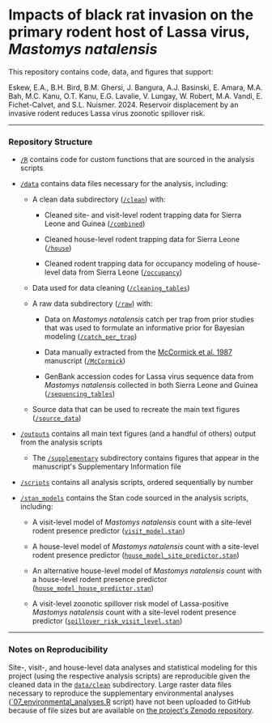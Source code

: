 # Impacts of black rat invasion on the primary rodent host of Lassa virus, _Mastomys natalensis_

This repository contains code, data, and figures that support:

Eskew, E.A., B.H. Bird, B.M. Ghersi, J. Bangura, A.J. Basinski, E. Amara, M.A. Bah, M.C. Kanu, O.T. Kanu, E.G. Lavalie, V. Lungay, W. Robert, M.A. Vandi, E. Fichet-Calvet, and S.L. Nuismer. 2024. Reservoir displacement by an invasive rodent reduces Lassa virus zoonotic spillover risk.

--- 

### Repository Structure

- [`/R`](/R) contains code for custom functions that are sourced in the analysis scripts

- [`/data`](/data) contains data files necessary for the analysis, including:

  - A clean data subdirectory ([`/clean`](/data/clean)) with:
  
    - Cleaned site- and visit-level rodent trapping data for Sierra Leone and Guinea ([`/combined`](/data/clean/combined))
    
    - Cleaned house-level rodent trapping data for Sierra Leone ([`/house`](/data/clean/house))
    
    - Cleaned rodent trapping data for occupancy modeling of house-level data from Sierra Leone ([`/occupancy`](/data/clean/occupancy))

  - Data used for data cleaning ([`/cleaning_tables`](/data/cleaning_tables))
  
  - A raw data subdirectory ([`/raw`](/data/raw)) with:
    
    - Data on _Mastomys natalensis_ catch per trap from prior studies that was used to formulate an informative prior for Bayesian modeling ([`/catch_per_trap`](/data/raw/catch_per_trap))
    
    - Data manually extracted from the [McCormick et al. 1987](https://doi.org/10.1093/infdis/155.3.437) manuscript ([`/McCormick`](/data/raw/McCormick))
    
    - GenBank accession codes for Lassa virus sequence data from _Mastomys natalensis_ collected in both Sierra Leone and Guinea ([`/sequencing_tables`](/data/raw/sequencing_tables))
  
  - Source data that can be used to recreate the main text figures ([`/source_data`](/data/source_data))

- [`/outputs`](/outputs) contains all main text figures (and a handful of others) output from the analysis scripts

  - The [`/supplementary`](/outputs/supplementary) subdirectory contains figures that appear in the manuscript's Supplementary Information file

- [`/scripts`](/scripts) contains all analysis scripts, ordered sequentially by number

- [`/stan_models`](/stan_models) contains the Stan code sourced in the analysis scripts, including:

  - A visit-level model of _Mastomys natalensis_ count with a site-level rodent presence predictor ([`visit_model.stan`](/stan_models/visit_model.stan))
  
  - A house-level model of _Mastomys natalensis_ count with a site-level rodent presence predictor ([`house_model_site_predictor.stan`](/stan_models/house_model_site_predictor.stan))
  
  - An alternative house-level model of _Mastomys natalensis_ count with a house-level rodent presence predictor ([`house_model_house_predictor.stan`](/stan_models/house_model_house_predictor.stan))
  
  - A visit-level zoonotic spillover risk model of Lassa-positive _Mastomys natalensis_ count with a site-level rodent presence predictor ([`spillover_risk_visit_level.stan`](/stan_models/spillover_risk_visit_level.stan))
  
  
---

### Notes on Reproducibility

Site-, visit-, and house-level data analyses and statistical modeling for this project (using the respective analysis scripts) are reproducible given the cleaned data in the [`data/clean`](/data/clean) subdirectory. Large raster data files necessary to reproduce the supplementary environmental analyses ([`07_environmental_analyses.R](scripts/07_environmental_analyses.R) script) have not been uploaded to GitHub because of file sizes but are available on [the project's Zenodo repository](https://doi.org/10.5281/zenodo.10946459).